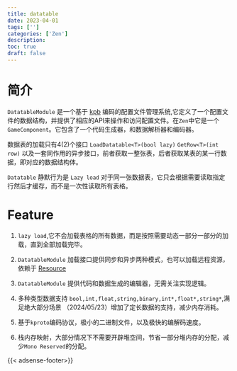 ```yaml
---
title: datatable
date: 2023-04-01
tags: ['']
categories: ['Zen']
description: 
toc: true
draft: false
---
```




# 简介

`DatatableModule` 是一个基于 [kpb](/post/kproto) 编码的配置文件管理系统,它定义了一个配置文件的数据结构，并提供了相应的API来操作和访问配置文件。在`Zen`中它是一个`GameComponent`。它包含了一个代码生成器，和数据解析器和编码器。

数据表的加载只有4(2)个接口  `LoadDatatable<T>(bool lazy)` `GetRow<T>(int row)` 以及一套同作用的异步接口，前者获取一整张表，后者获取某表的某一行数据，即对应的数据结构体。


`Datatable` 静默行为是 `Lazy load` 对于同一张数据表，它只会根据需要读取指定行然后才缓存，而不是一次性读取所有表格。


# Feature

1. `lazy load`,它不会加载表格的所有数据，而是按照需要动态一部分一部分的加载，直到全部加载完毕。

2. `DatatableModule` 加载接口提供同步和异步两种模式，也可以加载远程资源，依赖于 [Resource](/post/Zen/2)

3. `DatatableModule` 提供代码和数据生成的编辑器，无需关注实现逻辑。

4. 多种类型数据支持 `bool,int,float,string,binary,int*,float*,string*`,满足绝大部分场景
    （2024/05/23）增加了定长数据的支持，减少内存消耗。

5. 基于`kproto`编码协议，极小的二进制文件，以及极快的编解码速度。

6. 栈内存映射，大部分情况下不需要开辟堆空间，节省一部分堆内存的分配，减少`Mono Reserved`的分配。 



{{< adsense-footer>}}